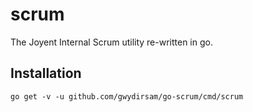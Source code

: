 # scrum

The Joyent Internal Scrum utility re-written in go.

## Installation

`go get -v -u github.com/gwydirsam/go-scrum/cmd/scrum`
